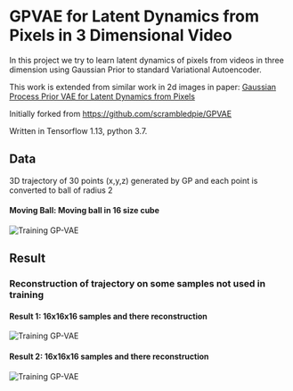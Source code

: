 # GPVAE for Latent Dynamics from Pixels in 3 Dimensional Video
In this project we try to learn latent dynamics of pixels from videos in three dimension
using Gaussian Prior to standard Variational Autoencoder.

This work is extended from similar work in 2d images in paper:
[Gaussian Process Prior VAE for Latent Dynamics from Pixels](http://proceedings.mlr.press/v118/pearce20a/pearce20a.pdf)

Initially forked from https://github.com/scrambledpie/GPVAE

Written in Tensorflow 1.13, python 3.7.

## Data
3D trajectory of 30 points (x,y,z) generated by GP and each point is converted to ball of radius 2
#### Moving Ball:  Moving ball in 16 size cube
![Training GP-VAE](https://github.com/bdubey/ml_project_gpvae/blob/master/result_projection2.png)
## Result
### Reconstruction of trajectory on some samples not used in training
#### Result 1:  16x16x16 samples and there reconstruction
![Training GP-VAE](https://github.com/bdubey/ml_project_gpvae/blob/master/result_final.png)
#### Result 2:  16x16x16 samples and there reconstruction
![Training GP-VAE](https://github.com/bdubey/ml_project_gpvae/blob/master/result_final2.png)
